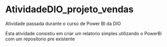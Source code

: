 # AtividadeDIO_projeto_vendas
Atividade passada durante o curso de Power BI da DIO

Esta atividade consistiu em criar um relatorio simples utilizando o PowerBi com um repositorio pre existente
